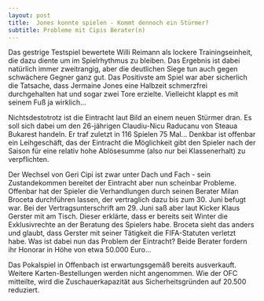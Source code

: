```yaml
---
layout: post
title:  Jones konnte spielen - Kommt dennoch ein Stürmer?
subtitle: Probleme mit Cipis Berater(n)
---
```


Das gestrige Testspiel bewertete Willi Reimann als lockere Trainingseinheit, die dazu diente um im Spielrhythmus zu bleiben. Das Ergebnis ist dabei natürlich immer zweitrangig, aber die deutlichen Siege tun auch gegen schwächere Gegner ganz gut. Das Positivste am Spiel war aber sicherlich die Tatsache, dass Jermaine Jones eine Halbzeit schmerzfrei durchgehalten hat und sogar zwei Tore erzielte. Vielleicht klappt es mit seinem Fuß ja wirklich...

Nichtsdestotrotz ist die Eintracht laut Bild an einem neuen Stürmer dran. Es soll sich dabei um den 26-jährigen Claudiu-Nicu Raducanu von Steaua Bukarest handeln. Er traf zuletzt in 116 Spielen 75 Mal... Denkbar ist offenbar ein Leihgeschäft, das der Eintracht die Möglichkeit gibt den Spieler nach der Saison für eine relativ hohe Ablösesumme (also nur bei Klassenerhalt) zu verpflichten.

Der Wechsel von Geri Cipi ist zwar unter Dach und Fach - sein Zustandekommen bereitet der Eintracht aber nun scheinbar Probleme. Offenbar hat der Spieler die Verhandlungen durch seinen Berater Milan Broceta durchführen lassen, der vertraglich dazu bis zum 30. Juni befugt war. Bei der Vertragsunterschrift am 29. Juni saß aber laut Kicker Klaus Gerster mit am Tisch. Dieser erklärte, dass er bereits seit Winter die Exklusivrechte an der Beratung des Spielers habe. Broceta sieht das anders und glaubt, dass Gerster mit seiner Tätigkeit die FIFA-Statuten verletzt habe. Was ist dabei nun das Problem der Eintracht? Beide Berater fordern ihr Honorar in Höhe von etwa 50.000 Euro...

Das Pokalspiel in Offenbach ist erwartungsgemäß bereits ausverkauft. Weitere Karten-Bestellungen werden nicht angenommen. Wie der OFC mitteilte, wird die Zuschauerkapazität aus Sicherheitsgründen auf 20.500 reduziert.

